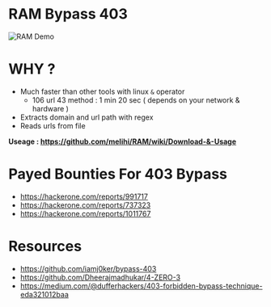 # RAM Bypass 403

![RAM Demo](https://github.com/melihi/RAM/blob/main/demo.gif?raw=true)

# WHY ?
  * Much faster than other tools with linux ```&``` operator
    * 106 url 43 method : 1 min 20 sec ( depends on your network & hardware )
  * Extracts domain and url path with regex
  * Reads urls from file
  
  
 **Useage : https://github.com/melihi/RAM/wiki/Download-&-Usage**
  
  
  
# Payed Bounties For 403 Bypass
  * https://hackerone.com/reports/991717
  * https://hackerone.com/reports/737323
  * https://hackerone.com/reports/1011767
  
  
# Resources
  * https://github.com/iamj0ker/bypass-403
  * https://github.com/Dheerajmadhukar/4-ZERO-3
  * https://medium.com/@dufferhackers/403-forbidden-bypass-technique-eda321012baa
